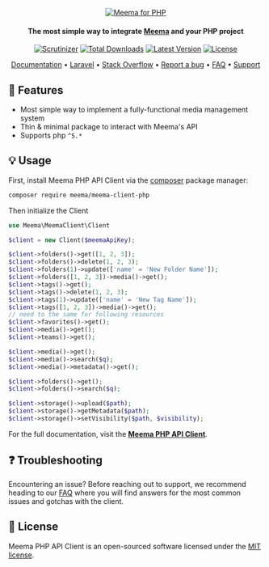 <p align="center">
  <a href="https://meema.io">
    <img alt="Meema for PHP" src="https://raw.githubusercontent.com/meema/meemasearch-client-common/master/banners/php.png" >
  </a>

<h4 align="center">The most simple way to integrate <a href="https://meema.io" target="_blank">Meema</a> and your PHP project</h4>

<p align="center">
    <a href="https://scrutinizer-ci.com/g/meemalabs/meema-client-php/badges/quality-score.png?b=main"><img src="https://scrutinizer-ci.com/g/meemalabs/meema-client-php/badges/quality-score.png?b=main" alt="Scrutinizer" /></a>
    <a href="https://packagist.org/packages/meema/meema-client-php"><img src="https://poser.pugx.org/meema/meema-client-php/d/total.svg" alt="Total Downloads"></a>
    <a href="https://packagist.org/packages/meema/meema-client-php"><img src="https://poser.pugx.org/meema/meema-client-php/v/stable.svg" alt="Latest Version"></a>
    <a href="https://packagist.org/packages/meema/meema-client-php"><img src="https://poser.pugx.org/meema/meema-client-php/license.svg" alt="License"></a>
</p>

<p align="center">
    <a href="https://www.meema.com/doc/api-client/getting-started/install/php/" target="_blank">Documentation</a>  •
    <a href="https://github.com/meema/laravel-meema" target="_blank">Laravel</a>  •
    <a href="http://stackoverflow.com/questions/tagged/meema" target="_blank">Stack Overflow</a>  •
    <a href="https://github.com/meema/meema-client-php/issues" target="_blank">Report a bug</a>  •
    <a href="https://meema.io/docs" target="_blank">FAQ</a>  •
    <a href="https://meema.io/support" target="_blank">Support</a>
</p>

## 🐑 Features

- Most simple way to implement a fully-functional media management system
- Thin & minimal package to interact with Meema's API
- Supports php `^5.*`

## 💡 Usage

First, install Meema PHP API Client via the [composer](https://getcomposer.org/) package manager:

```bash
composer require meema/meema-client-php
```

Then initialize the Client

```php
use Meema\MeemaClient\Client

$client = new Client($meemaApiKey);
```

```php
$client->folders()->get([1, 2, 3]);
$client->folders()->delete(1, 2, 3);
$client->folders(1)->update(['name' = 'New Folder Name']);
$client->folders([1, 2, 3])->media()->get();
$client->tags()->get();
$client->tags()->delete(1, 2, 3);
$client->tags(1)->update(['name' = 'New Tag Name']);
$client->tags([1, 2, 3])->media()->get();
// need to the same for following resources
$client->favorites()->get();
$client->media()->get();
$client->teams()->get();

$client->media()->get(); 
$client->media()->search($q);
$client->media()->metadata()->get();

$client->folders()->get(); 
$client->folders()->search($q);

$client->storage()->upload($path); 
$client->storage()->getMetadata($path);
$client->storage()->setVisibility($path, $visibility);
```

For the full documentation, visit the **[Meema PHP API Client](https://meema.io/docs/)**.

## ❓ Troubleshooting

Encountering an issue? Before reaching out to support, we recommend heading to our [FAQ](https://meema.io/docs/) where you will find answers for the most common issues and gotchas with the client.

## 📄 License

Meema PHP API Client is an open-sourced software licensed under the [MIT license](LICENSE.md).
